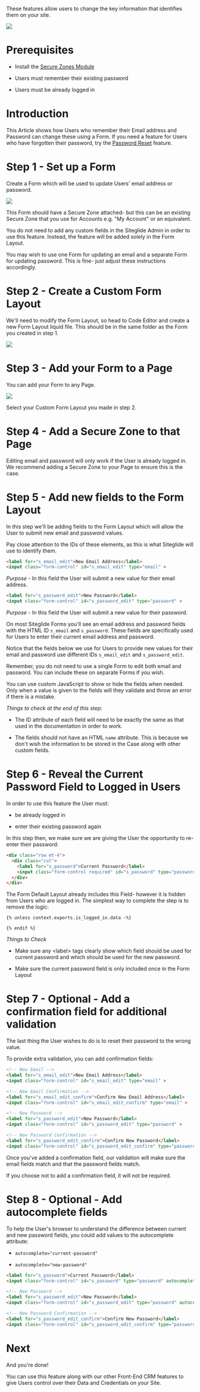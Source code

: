 These features allow users to change the key information that identifies them on your site.

![](https://downloads.intercomcdn.com/i/o/258038314/977e8edb09dd8197a452d6d8/image.png)

# Prerequisites

*   Install the [Secure Zones Module](https://help.siteglide.com/article/138-secure-zones-getting-started)

*   Users must remember their existing password

*   Users must be already logged in

# Introduction

This Article shows how Users who remember their Email address and Password can change these using a Form. If you need a feature for Users who have forgotten their password, try the [Password Reset](https://help.siteglide.com/article/138-secure-zones-getting-started#2-adding-a-password-recovery-page) feature.&#x20;

# Step 1 - Set up a Form&#x20;

Create a Form which will be used to update Users' email address or password.&#x20;

![](https://downloads.intercomcdn.com/i/o/258319499/5f68c4e7d61e63062ad8c247/image.png)

This Form should have a Secure Zone attached- but this can be an existing Secure Zone that you use for Accounts e.g. "My Account" or an equivalent.&#x20;

You do not need to add any custom fields in the Siteglide Admin in order to use this feature. Instead, the feature will be added solely in the Form Layout.

You may wish to use one Form for updating an email and a separate Form for updating password. This is fine- just adjust these instructions accordingly.&#x20;

# Step 2 - Create a Custom Form Layout

We'll need to modify the Form Layout, so head to Code Editor and create a new Form Layout liquid file. This should be in the same folder as the Form you created in step 1.

![](https://downloads.intercomcdn.com/i/o/258320889/1dc7f7aa68ef97197c627c62/image.png)

# Step 3 - Add your Form to a Page

You can add your Form to any Page.

![](https://downloads.intercomcdn.com/i/o/258319926/fb64165aa155854d73c9e3b3/image.png)

Select your Custom Form Layout you made in step 2.

# Step 4 - Add a Secure Zone to that Page

Editing email and password will only work if the User is already logged in. We recommend adding a Secure Zone to your Page to ensure this is the case.

# Step 5 - Add new fields to the Form Layout

In this step we'll be adding fields to the Form Layout which will allow the User to submit new email and password values.

&#x20;Pay close attention to the IDs of these elements, as this is what Siteglide will use to identify them.

```html
<label for="s_email_edit">New Email Address</label>
<input class="form-control" id="s_email_edit" type="email" >
```

*Purpose* - In this field the User will submit a new value for their email address.

```html
<label for="s_password_edit">New Password</label>
<input class="form-control" id="s_password_edit" type="password" >
```

*Purpose* - In this field the User will submit a new value for their password.

On most Siteglide Forms you'll see an email address and password fields with the HTML ID `s_email` and `s_password`. These fields are specifically used for Users to enter their current email address and password.&#x20;

Notice that the fields below we use for Users to provide new values for their email and password use different IDs `s_email_edit` and `s_password_edit`.&#x20;

Remember, you do not need to use a single Form to edit both email and password. You can include these on separate Forms if you wish.&#x20;

You can use custom JavaScript to show or hide the fields when needed. Only when a value is given to the fields will they validate and throw an error if there is a mistake.

*Things to check at the end of this step:*

*   The ID attribute of each field will need to be exactly the same as that used in the documentation in order to work.

*   The fields should not have an HTML `name` attribute. This is because we don't wish the information to be stored in the Case along with other custom fields.&#x20;

# Step 6 - Reveal the Current Password Field to Logged in Users

In order to use this feature the User must:

*   be already logged in

*   enter their existing password again

In this step then, we make sure we are giving the User the opportunity to re-enter their password:

```html
<div class="row mt-4">
  <div class="col">
    <label for="s_password">Current Password</label>
    <input class="form-control required" id="s_password" type="password">
  </div>
</div>
```

The Form Default Layout already includes this Field- however it is hidden from Users who are logged in.&#x20;
The simplest way to complete the step is to remove the logic:

```liquid
{% unless context.exports.is_logged_in.data -%}
  
{% endif %}
```

*Things to Check*

*   Make sure any \<label> tags clearly show which field should be used for current password and which should be used for the new password.&#x20;

*   Make sure the current password field is only included once in the Form Layout

# Step 7 - Optional - Add a confirmation field for additional validation

The last thing the User wishes to do is to reset their password to the wrong value.&#x20;

To provide extra validation, you can add confirmation fields:

```html
<!-- New Email -->
<label for="s_email_edit">New Email Address</label>
<input class="form-control" id="s_email_edit" type="email" >

<!-- New Email Confirmation -->
<label for="s_email_edit_confirm">Confirm New Email Address</label>
<input class="form-control" id="s_email_edit_confirm" type="email" >

<!-- New Password -->
<label for="s_password_edit">New Password</label>
<input class="form-control" id="s_password_edit" type="password" >

<!-- New Password Confirmation -->
<label for="s_password_edit_confirm">Confirm New Password</label>
<input class="form-control" id="s_password_edit_confirm" type="password" >
```

Once you've added a confirmation field, our validation will make sure the email fields match and that the password fields match.&#x20;

If you choose not to add a confirmation field, it will not be required.&#x20;

# Step 8 - Optional - Add autocomplete fields

To help the User's browser to understand the difference between current and new password fields, you could add values to the autocomplete attribute:

*   `autocomplete="current-password"`

*   `autocomplete="new-password"`

```html
<label for="s_password">Current Password</label>
<input class="form-control" id="s_password" type="password" autocomplete="current-password">

<!-- New Password -->
<label for="s_password_edit">New Password</label>
<input class="form-control" id="s_password_edit" type="password" autocomplete="new-password">

<!-- New Password Confirmation -->
<label for="s_password_edit_confirm">Confirm New Password</label>
<input class="form-control" id="s_password_edit_confirm" type="password" autocomplete="new-password">
```

# Next

And you're done!&#x20;

You can use this feature along with our other Front-End CRM features to give Users control over their Data and Credentials on your Site.

